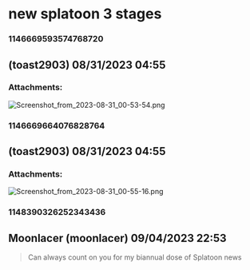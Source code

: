 # new splatoon 3 stages
### 1146669593574768720
##  (toast2903) 08/31/2023 04:55 

> 
### Attachments: 
![Screenshot_from_2023-08-31_00-53-54.png](https://yuzudiscordbackup.s3.us-west-2.amazonaws.com/files-media/1146669593574768720_Screenshot_from_2023-08-31_00-53-54.png)

### 1146669664076828764
##  (toast2903) 08/31/2023 04:55 

> 
### Attachments: 
![Screenshot_from_2023-08-31_00-55-16.png](https://yuzudiscordbackup.s3.us-west-2.amazonaws.com/files-media/1146669664076828764_Screenshot_from_2023-08-31_00-55-16.png)

### 1148390326252343436
## Moonlacer (moonlacer) 09/04/2023 22:53 

> Can always count on you for my biannual dose of Splatoon news

